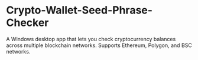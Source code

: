 # Crypto-Wallet-Seed-Phrase-Checker
A Windows desktop app that lets you check cryptocurrency balances across multiple blockchain networks. Supports Ethereum, Polygon, and BSC networks.
